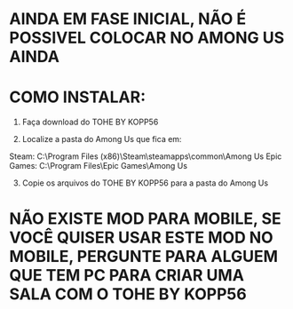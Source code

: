 # AINDA EM FASE INICIAL, NÃO É POSSIVEL COLOCAR NO AMONG US AINDA

# COMO INSTALAR:

1. Faça download do TOHE BY KOPP56

2. Localize a pasta do Among Us que fica em:

Steam: C:\Program Files (x86)\Steam\steamapps\common\Among Us
Epic Games: C:\Program Files\Epic Games\Among Us

3. Copie os arquivos do TOHE BY KOPP56 para a pasta do Among Us

# NÃO EXISTE MOD PARA MOBILE, SE VOCÊ QUISER USAR ESTE MOD NO MOBILE, PERGUNTE PARA ALGUEM QUE TEM PC PARA CRIAR UMA SALA COM O TOHE BY KOPP56
